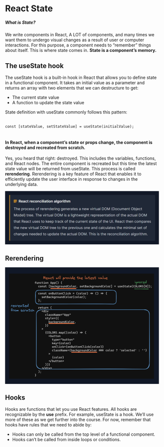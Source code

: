 # React State
##### What is State?

We write components in React, A LOT of components, and many times we want them to undergo visual changes as a result of user or computer interactions. For this purpose, a component needs to “remember” things about itself. This is where state comes in. **State is a component’s memory.**

## The useState hook
The useState hook is a built-in hook in React that allows you to define state in a functional component. It takes an initial value as a parameter and returns an array with two elements that we can destructure to get:

* The current state value
* A function to update the state value
  
State definition with useState commonly follows this pattern:
<pre> <code>
const [stateValue, setStateValue] = useState(initialValue);
</code> </pre>

#### In React, when a component’s state or props change, the component is destroyed and recreated from scratch.

Yes, you heard that right: destroyed. This includes the variables, functions, and React nodes. The entire component is recreated but this time the latest state value will be returned from useState. This process is called **rerendering**. Rerendering is a key feature of React that enables it to efficiently update the user interface in response to changes in the underlying data.

![Alt text](image.png)

## Rerendering  
![Alt text](image-1.png)


## Hooks

Hooks are functions that let you use React features. All hooks are recognizable by the **use** prefix. For example, useState is a hook. We’ll use more of these as we get further into the course. For now, remember that hooks have rules that we need to abide by:

* Hooks can only be called from the top level of a functional component.
* Hooks can’t be called from inside loops or conditions.